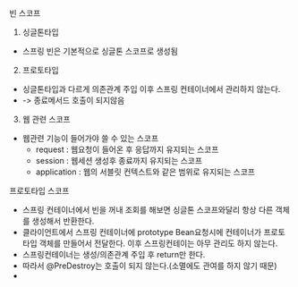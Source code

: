 빈 스코프
1. 싱글톤타입
- 스프링 빈은 기본적으로 싱글톤 스코프로 생성됨
2. 프로토타입
- 싱글톤타입과 다르게 의존관계 주입 이후 스프링 컨테이너에서 관리하지 않는다.
- -> 종료메서드 호출이 되지않음
3. 웹 관련 스코프
- 웹관련 기능이 들어가야 쓸 수 있는 스코프
  - request : 웹요청이 들어온 후 응답까지 유지되는 스코프
  - session : 웹세션 생성후 종료까지 유지되는 스코프
  - application : 웹의 서블릿 컨텍스트와 같은 범위로 유지되는 스코프
  
프로토타입 스코프
 - 스프링 컨테이너에서 빈을 꺼내 조회를 해보면 싱글톤 스코프와달리 항상 다른 객체를 생성해서 반환한다.
 - 클라이언트에서 스프링 컨테이너에 prototype Bean요청시에 컨테이너가 프로토타입 객체를 만들어서 전달한다. 이후 스프링컨테이는 아무 관리도 하지 않는다.
 - 스프링컨테이너는 생성/의존관계 주입 후 return만 한다.
 - 따라서 @PreDestroy는 호출이 되지 않는다.(소멸에도 관여를 하지 않기 때문)
 - 